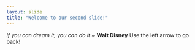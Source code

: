 ```yaml
---
layout: slide
title: "Welcome to our second slide!"
---
```

*If you can dream it, you can do it* ~ **Walt Disney**
Use the left arrow to go back!
